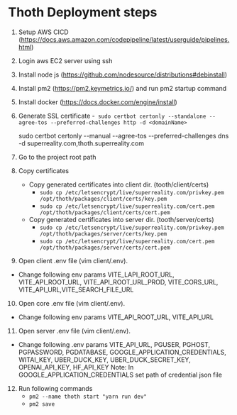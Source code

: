 # Thoth Deployment steps

1. Setup AWS CICD (https://docs.aws.amazon.com/codepipeline/latest/userguide/pipelines.html)

2. Login aws EC2 server using ssh

3. Install node js (https://github.com/nodesource/distributions#debinstall)
4. Install pm2 (https://pm2.keymetrics.io/) and run pm2 startup command

5. Install docker (https://docs.docker.com/engine/install)

6. Generate SSL certificate -` sudo certbot certonly --standalone --agree-tos --preferred-challenges http -d <domainName>`

   sudo certbot certonly --manual --agree-tos --preferred-challenges dns -d superreality.com,thoth.superreality.com

7. Go to the project root path
8. Copy certificates

   - Copy generated certificates into client dir. (tooth/client/certs)
     - `sudo cp /etc/letsencrypt/live/superreality.com/privkey.pem /opt/thoth/packages/client/certs/key.pem`
     - `sudo cp /etc/letsencrypt/live/superreality.com/cert.pem /opt/thoth/packages/client/certs/cert.pem`
   - Copy generated certificates into server dir. (tooth/server/certs)
     - `sudo cp /etc/letsencrypt/live/superreality.com/privkey.pem /opt/thoth/packages/server/certs/key.pem`
     - `sudo cp /etc/letsencrypt/live/superreality.com/cert.pem /opt/thoth/packages/server/certs/cert.pem`

9. Open client .env file (vim client/.env).

- Change following env params VITE_LAPI_ROOT_URL, VITE_API_ROOT_URL, VITE_API_ROOT_URL_PROD, VITE_CORS_URL, VITE_API_URL,VITE_SEARCH_FILE_URL

10. Open core .env file (vim client/.env).

- Change following env params VITE_API_ROOT_URL, VITE_API_URL

11. Open server .env file (vim client/.env).

- Change following .env params VITE_API_URL, PGUSER, PGHOST, PGPASSWORD, PGDATABASE, GOOGLE_APPLICATION_CREDENTIALS, WITAI_KEY, UBER_DUCK_KEY, UBER_DUCK_SECRET_KEY, OPENAI_API_KEY, HF_API_KEY
  Note: In GOOGLE_APPLICATION_CREDENTIALS set path of credential json file

12. Run following commands
    - `pm2 --name thoth start "yarn run dev"`
    - `pm2 save`
